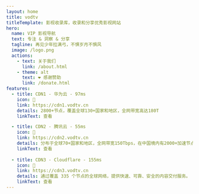 ```yaml
---
layout: home
title: vodtv
titleTemplate: 影视收录库，收录和分享优秀影视网站
hero:
  name: VIP 影视导航
  text: 专注 & 洞察 & 分享
  tagline: 再见少年拉满弓，不惧岁月不惧风
  image: /logo.png
  actions:
    - text: 关于我们
      link: /about.html  
    - theme: alt
      text: ❤️ 感谢赞助
      link: /donate.html    
features:
  - title: CDN1 - 华为云 - 97ms
    icon: 🛑
    link: https://cdn1.vodtv.cn
    details: 2800+节点，覆盖全球130+国家和地区，全网带宽高达180T
    linkText: 查看

  - title: CDN2 - 腾讯云 - 55ms
    icon: 🚀
    link: https://cdn2.vodtv.cn
    details: 分布于全球70+国家和地区，全网带宽150Tbps，在中国境内有2000+加速节点。
    linkText: 查看  
    
  - title: CDN3 - Cloudflare - 155ms
    icon: 🎯
    link: https://cdn3.vodtv.cn
    details: 通过覆盖 335 个节点的全球网络，提供快速、可靠、安全的内容交付服务。
    linkText: 查看   
---
```


<confetti />
